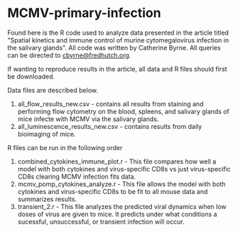 # MCMV-primary-infection
Found here is the R code used to analyze data presented in the article titled "Spatial kinetics and immune control of murine cytomegalovirus infection in the salivary glands". All code was written by Catherine Byrne. All queries can be directed to cbyrne@fredhutch.org.

If wanting to reproduce results in the article, all data and R files should first be downloaded. 

Data files are described below.
1. all_flow_results_new.csv - contains all results from staining and performing flow cytometry on the blood, spleens, and salivary glands of mice infecte with MCMV via the salivary glands.
2. all_luminescence_results_new.csv - contains results from daily bioimaging of mice.
   
R files can be run in the following order
1. combined_cytokines_immune_plot.r - This file compares how well a model with both cytokines and virus-specific CD8s vs just virus-specific CD8s clearing MCMV infection fits data. 
2. mcmv_pomp_cytokines_analyze.r - This file allows the model with both cytokines and virus-specific CD8s to be fit to all mouse data and summarizes results.
3. transient_2.r - This file analyzes the predicted viral dynamics when low doses of virus are given to mice. It predicts under what conditions a sucessful, unsuccessful, or transient infection will occur.
